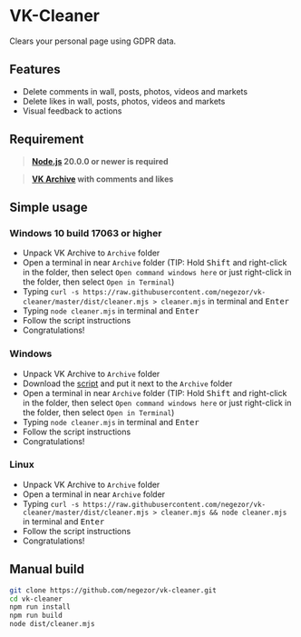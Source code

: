# VK-Cleaner
Clears your personal page using GDPR data.

## Features
- Delete comments in wall, posts, photos, videos and markets
- Delete likes in wall, posts, photos, videos and markets
- Visual feedback to actions

## Requirement
> **[Node.js](https://nodejs.org/) 20.0.0 or newer is required**

> **[VK Archive](https://vk.com/data_protection?section=rules&scroll_to_archive=1) with comments and likes**

## Simple usage

### Windows 10 build 17063 or higher

- Unpack VK Archive to `Archive` folder
- Open a terminal in near `Archive` folder (TIP: Hold <kbd>Shift</kbd> and right-click in the folder, then select `Open command windows here` or just right-click in the folder, then select `Open in Terminal`)
- Typing `curl -s https://raw.githubusercontent.com/negezor/vk-cleaner/master/dist/cleaner.mjs > cleaner.mjs` in terminal and <kbd>Enter</kbd>
- Typing `node cleaner.mjs` in terminal and <kbd>Enter</kbd>
- Follow the script instructions
- Congratulations!

### Windows

- Unpack VK Archive to `Archive` folder
- Download the [script](https://raw.githubusercontent.com/negezor/vk-cleaner/master/dist/cleaner.mjs) and put it next to the `Archive` folder
- Open a terminal in near `Archive` folder (TIP: Hold <kbd>Shift</kbd> and right-click in the folder, then select `Open command windows here` or just right-click in the folder, then select `Open in Terminal`)
- Typing `node cleaner.mjs` in terminal and <kbd>Enter</kbd>
- Follow the script instructions
- Congratulations!

### Linux

- Unpack VK Archive to `Archive` folder
- Open a terminal in near `Archive` folder
- Typing `curl -s https://raw.githubusercontent.com/negezor/vk-cleaner/master/dist/cleaner.mjs > cleaner.mjs && node cleaner.mjs` in terminal and <kbd>Enter</kbd>
- Follow the script instructions
- Congratulations!

## Manual build

```sh
git clone https://github.com/negezor/vk-cleaner.git
cd vk-cleaner
npm run install
npm run build
node dist/cleaner.mjs
```
